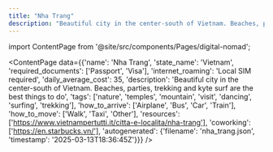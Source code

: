 ```yaml
---
title: "Nha Trang"
description: "Beautiful city in the center-south of Vietnam. Beaches, parties, trekking and kyte surf are the best things to do"
---
```

import ContentPage from '@site/src/components/Pages/digital-nomad';

<ContentPage
    data={{'name': 'Nha Trang', 'state_name': 'Vietnam', 'required_documents': ['Passport', 'Visa'], 'internet_roaming': 'Local SIM required', 'daily_average_cost': 35, 'description': 'Beautiful city in the center-south of Vietnam. Beaches, parties, trekking and kyte surf are the best things to do', 'tags': ['nature', 'temples', 'mountain', 'visit', 'dancing', 'surfing', 'trekking'], 'how_to_arrive': ['Airplane', 'Bus', 'Car', 'Train'], 'how_to_move': ['Walk', 'Taxi', 'Other'], 'resources': ['https://www.vietnampertutti.it/citta-e-localita/nha-trang'], 'coworking': ['https://en.starbucks.vn/'], 'autogenerated': {'filename': 'nha_trang.json', 'timestamp': '2025-03-13T18:36:45Z'}}}
/>
